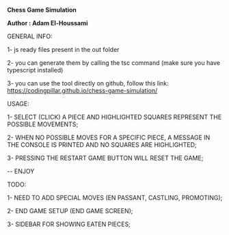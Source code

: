 **Chess Game Simulation**

**Author : Adam El-Houssami**

GENERAL INFO:

1- js ready files present in the out folder

2- you can generate them by calling the tsc command (make sure you have typescript installed)

3- you can use the tool directly on github, follow this link: https://codingpillar.github.io/chess-game-simulation/


USAGE:

1- SELECT (CLICK) A PIECE AND HIGHLIGHTED SQUARES REPRESENT THE POSSIBLE MOVEMENTS;

2- WHEN NO POSSIBLE MOVES FOR A SPECIFIC PIECE, A MESSAGE IN THE CONSOLE IS PRINTED 
AND NO SQUARES ARE HIGHLIGHTED;

3- PRESSING THE RESTART GAME BUTTON WILL RESET THE GAME;

-- ENJOY


TODO:

1- NEED TO ADD SPECIAL MOVES (EN PASSANT, CASTLING, PROMOTING);

2- END GAME SETUP (END GAME SCREEN);

3- SIDEBAR FOR SHOWING EATEN PIECES;

